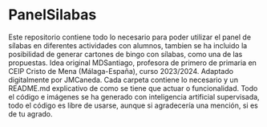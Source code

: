 # PanelSilabas
Este repositorio contiene todo lo necesario para poder utilizar el panel de sílabas en diferentes actividades con alumnos, tambien se ha incluido la posibilidad de generar cartones de bingo con sílabas, como una de las propuestas.
Idea original MDSantiago, profesora de primero de primaria en CEIP Cristo de Mena (Málaga-España), curso 2023/2024. Adaptado digitalmente por JMCaneda.
Cada carpeta contiene lo necesario y un README.md explicativo de como se tiene que actuar o funcionalidad.
Todo el código e imágenes se ha generado con inteligencia artificial supervisada, todo el código es libre de usarse, aunque si agradecería una mención, si es de tu agrado.
